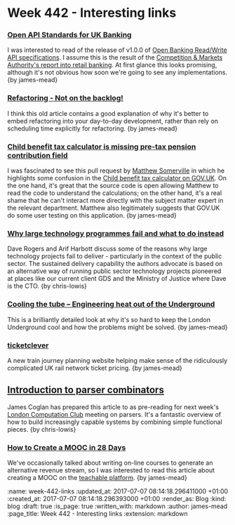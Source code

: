 Week 442 - Interesting links
============================

### [Open API Standards for UK Banking](https://www.openbanking.org.uk/)

I was interested to read of the release of v1.0.0 of [Open Banking Read/Write API specifications][open-banking-api]. I assume this is the result of the [Competition & Markets Authority's report into retail banking][cma-open-banking]. At first glance this looks promising, although it's not obvious how soon we're going to see any implementations. {by james-mead}

[open-banking-api]: https://www.openbanking.org.uk/read-write-apis/
[cma-open-banking]: https://www.gov.uk/government/news/cma-paves-the-way-for-open-banking-revolution


### [Refactoring - Not on the backlog!](http://ronjeffries.com/xprog/articles/refactoring-not-on-the-backlog/)

I think this old article contains a good explanation of why it's better to embed refactoring into your day-to-day development, rather than rely on scheduling time explicitly for refactoring. {by james-mead}


### [Child benefit tax calculator is missing pre-tax pension contribution field](https://github.com/alphagov/calculators/pull/173)

I was fascinated to see this pull request by [Matthew Somerville][] in which he highlights some confusion in the [Child benefit tax calculator on GOV.UK][child-benefit-tax-calculator]. On the one hand, it's great that the source code is open allowing Matthew to read the code to understand the calculations; on the other hand, it's a real shame that he can't interact more directly with the subject matter expert in the relevant department. Matthew also legitimately suggests that GOV.UK do some user testing on this application. {by james-mead}

[Matthew Somerville]: http://dracos.co.uk/
[child-benefit-tax-calculator]: https://www.gov.uk/child-benefit-tax-calculator

### [Why large technology programmes fail and what to do instead](https://medium.com/@daverog/why-large-technology-programmes-fail-and-what-to-do-instead-5bf8acce09ca)

Dave Rogers and Arif Harbott discuss some of the reasons why large technology projects fail to deliver - particularly in the context of the public sector. The sustained delivery capability the authors advocate is based on an alternative way of running public sector technology projects pioneered at places like our current client GDS and the Ministry of Justice where Dave is the CTO. {by chris-lowis}

### [Cooling the tube – Engineering heat out of the Underground](https://www.ianvisits.co.uk/blog/2017/06/10/cooling-the-tube-engineering-heat-out-of-the-underground/)

This is a brilliantly detailed look at why it's so hard to keep the London Underground cool and how the problems might be solved. {by james-mead}


### [ticketclever](https://www.ticketclever.com/)

A new train journey planning website helping make sense of the ridiculously complicated UK rail network ticket pricing. {by james-mead}

## [Introduction to parser combinators](https://blog.jcoglan.com/2017/07/06/introduction-to-parser-combinators/)

James Coglan has prepared this article to as pre-reading for next week's [London Computation Club](http://london.computation.club/) meeting on parsers. It's a fantastic overview of how to build increasingly capable systems by combining simple functional pieces. {by chris-lowis}

### [How to Create a MOOC in 28 Days](https://www.indiehackers.com/@sknthla/how-to-create-a-mooc-in-28-days)

We've occasionally talked about writing on-line courses to generate an alternative revenue stream, so I was interested to read this article about creating a MOOC on the [teachable platform][]. {by james-mead}

[teachable platform]: https://teachable.com/

:name: week-442-links
:updated_at: 2017-07-07 08:14:18.296411000 +01:00
:created_at: 2017-07-07 08:14:18.296393000 +01:00
:render_as: Blog
:kind: blog
:draft: true
:is_page: true
:written_with: markdown
:author: james-mead
:page_title: Week 442 - Interesting links
:extension: markdown
